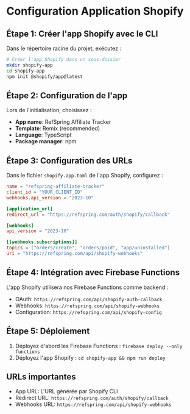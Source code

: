 # Configuration Application Shopify

## Étape 1: Créer l'app Shopify avec le CLI

Dans le répertoire racine du projet, exécutez :

```bash
# Créer l'app Shopify dans un sous-dossier
mkdir shopify-app
cd shopify-app
npm init @shopify/app@latest
```

## Étape 2: Configuration de l'app

Lors de l'initialisation, choisissez :
- **App name**: RefSpring Affiliate Tracker
- **Template**: Remix (recommended)
- **Language**: TypeScript
- **Package manager**: npm

## Étape 3: Configuration des URLs

Dans le fichier `shopify.app.toml` de l'app Shopify, configurez :

```toml
name = "refspring-affiliate-tracker"
client_id = "YOUR_CLIENT_ID"
webhooks.api_version = "2023-10"

[application_url]
redirect_url = "https://refspring.com/auth/shopify/callback"

[webhooks]
api_version = "2023-10"

[[webhooks.subscriptions]]
topics = ["orders/create", "orders/paid", "app/uninstalled"]
uri = "https://refspring.com/api/shopify-webhooks"
```

## Étape 4: Intégration avec Firebase Functions

L'app Shopify utilisera nos Firebase Functions comme backend :
- OAuth: `https://refspring.com/api/shopify-auth-callback`
- Webhooks: `https://refspring.com/api/shopify-webhooks`
- Configuration: `https://refspring.com/api/shopify-config`

## Étape 5: Déploiement

1. Déployez d'abord les Firebase Functions : `firebase deploy --only functions`
2. Déployez l'app Shopify : `cd shopify-app && npm run deploy`

## URLs importantes

- App URL: L'URL générée par Shopify CLI
- Redirect URL: `https://refspring.com/auth/shopify/callback`
- Webhooks URL: `https://refspring.com/api/shopify-webhooks`